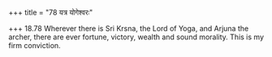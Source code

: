 +++
title = "78 यत्र योगेश्वरः"

+++
18.78 Wherever there is Sri Krsna, the Lord of Yoga, and Arjuna the
archer, there are ever fortune, victory, wealth and sound morality. This
is my firm conviction.
